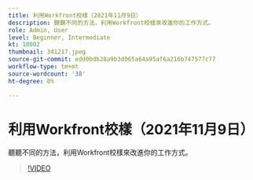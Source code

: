```yaml
---
title: 利用Workfront校樣（2021年11月9日）
description: 聽聽不同的方法，利用Workfront校樣來改進你的工作方式。
role: Admin, User
level: Beginner, Intermediate
kt: 10002
thumbnail: 341217.jpeg
source-git-commit: edd0bdb28a9b3d065a64a95af6a216b747577c77
workflow-type: tm+mt
source-wordcount: '38'
ht-degree: 0%

---
```


# 利用Workfront校樣（2021年11月9日）

聽聽不同的方法，利用Workfront校樣來改進你的工作方式。

>[!VIDEO](https://video.tv.adobe.com/v/341217/?quality=12&learn=on)
